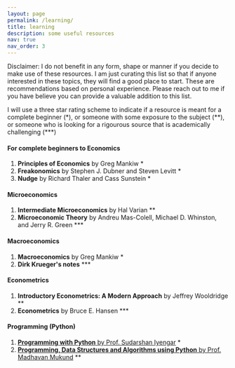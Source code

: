 ```yaml
---
layout: page
permalink: /learning/
title: learning
description: some useful resources
nav: true
nav_order: 3
---
```


Disclaimer: I do not benefit in any form, shape or manner if you decide to make use of these resources. I am just curating this list so that if anyone interested in these topics, they will find a good place to start. These are recommendations based on personal experience. Please reach out to me if you have believe you can provide a valuable addition to this list. 

I will use a three star rating scheme to indicate if a resource is meant for a complete beginner (\*), or someone with some exposure to the subject (\**), or someone who is looking for a rigourous source that is academically challenging (\***)


#### For complete beginners to Economics
1. **Principles of Economics** by Greg Mankiw *
2. **Freakonomics** by Stephen J. Dubner and Steven Levitt *
3. **Nudge** by Richard Thaler and Cass Sunstein *


#### Microeconomics
1. **Intermediate Microeconomics** by Hal Varian **
2. **Microeconomic Theory** by Andreu Mas-Colell, Michael D. Whinston, and Jerry R. Green ***


#### Macroeconomics
1. **Macroeconomics** by Greg Mankiw *
2. **Dirk Krueger's notes** ***


#### Econometrics
1. **Introductory Econometrics: A Modern Approach** by Jeffrey Wooldridge **
2. **Econometrics** by Bruce E. Hansen ***


#### Programming (Python)
1. [**Programming with Python** by Prof. Sudarshan Iyengar](https://youtube.com/playlist?list=PLZ2ps__7DhBb2cXAu5PevO_mzgS3Fj3Fs&feature=shared) *
2. [**Programming, Data Structures and Algorithms using Python** by Prof. Madhavan Mukund](https://youtube.com/playlist?list=PLZ2ps__7DhBaDccbZRgiU1sHX2gZrQ-XT&feature=shared) **





